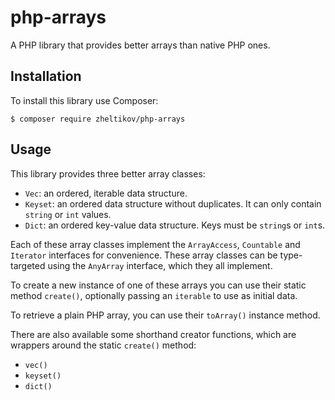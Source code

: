 # php-arrays

A PHP library that provides better arrays than native PHP ones.

## Installation

To install this library use Composer:

```shell
$ composer require zheltikov/php-arrays
```

## Usage

This library provides three better array classes:

- `Vec`: an ordered, iterable data structure.
- `Keyset`: an ordered data structure without duplicates. It can only contain `string` or `int` values.
- `Dict`: an ordered key-value data structure. Keys must be `string`s or `int`s.

Each of these array classes implement the `ArrayAccess`, `Countable` and `Iterator` interfaces for convenience. These
array classes can be type-targeted using the `AnyArray` interface, which they all implement.

To create a new instance of one of these arrays you can use their static method `create()`, optionally passing an
`iterable` to use as initial data.

To retrieve a plain PHP array, you can use their `toArray()` instance method.

There are also available some shorthand creator functions, which are wrappers around the static `create()` method:

- `vec()`
- `keyset()`
- `dict()`

